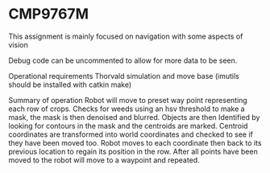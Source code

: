 # CMP9767M

This assignment is mainly focused on navigation with some aspects of vision 

Debug code can be uncommented to allow for more data to be seen. 

Operational requirements 
Thorvald simulation and move base (imutils should be installed with catkin make)

Summary of operation Robot will move to preset way point representing each row of crops. Checks for weeds using an hsv threshold to make a mask, the mask is then denoised and blurred. 
Objects are then Identified by looking for contours in the mask and the centroids are marked. Centroid coordinates are transformed into world coordinates and checked to see if they have been moved too.
Robot moves to each coordinate then back to its previous location to regain its position in the row. After all points have been moved to the robot will move to a waypoint and repeated.
